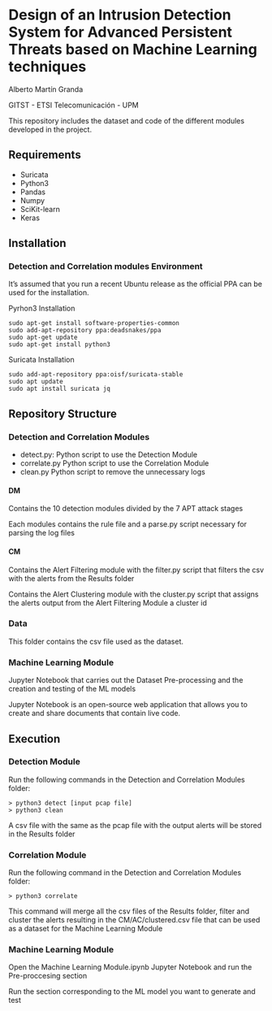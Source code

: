 # Design of an Intrusion Detection System for Advanced Persistent Threats based on Machine Learning techniques
Alberto Martín Granda

GITST - ETSI Telecomunicación - UPM
	
This repository includes the dataset and code of the different modules developed in the project.

## Requirements

* Suricata
* Python3
* Pandas
* Numpy
* SciKit-learn
* Keras

## Installation

### Detection and Correlation modules Environment

It’s assumed that you run a recent Ubuntu release as the official PPA can be used for the installation.

Pyrhon3 Installation
```
sudo apt-get install software-properties-common
sudo add-apt-repository ppa:deadsnakes/ppa
sudo apt-get update
sudo apt-get install python3
```

Suricata Installation
```
sudo add-apt-repository ppa:oisf/suricata-stable
sudo apt update
sudo apt install suricata jq
```

## Repository Structure

### Detection and Correlation Modules

* detect.py: Python script to use the Detection Module
* correlate.py Python script to use the Correlation Module
* clean.py Python script to remove the unnecessary logs

#### DM

Contains the 10 detection modules divided by the 7 APT attack stages

Each modules contains the rule file and a parse.py script necessary for parsing the log files

#### CM

Contains the Alert Filtering module with the filter.py script that filters the csv with the alerts from the Results folder

Contains the Alert Clustering module with the cluster.py script that assigns the alerts output from the Alert Filtering Module a cluster id 

### Data

This folder contains the csv file used as the dataset.

### Machine Learning Module

Jupyter Notebook that carries out the Dataset Pre-processing and the creation and testing of the ML models

Jupyter Notebook is an open-source web application that allows you to create and share documents that contain live code.

## Execution

### Detection Module

Run the following commands in the Detection and Correlation Modules folder:


```
> python3 detect [input pcap file]
> python3 clean
```

A csv file with the same as the pcap file with the output alerts will be stored in the Results folder

### Correlation Module


Run the following command in the Detection and Correlation Modules folder:

```
> python3 correlate
```
This command will merge all the csv files of the Results folder, filter and cluster the alerts resulting in the CM/AC/clustered.csv file that can be used as a dataset for the Machine Learning Module

### Machine Learning Module

Open the Machine Learning Module.ipynb Jupyter Notebook and run the Pre-proccesing section

Run the section corresponding to the ML model you want to generate and test
